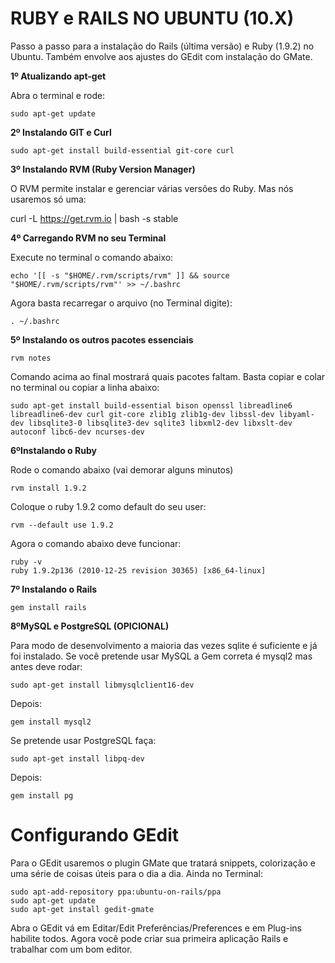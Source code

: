 RUBY e RAILS NO UBUNTU (10.X)
===

Passo a passo para a instalação do Rails (última versão) e Ruby (1.9.2) no Ubuntu. Também envolve aos ajustes do GEdit com instalação do GMate.

**1º Atualizando apt-get**

Abra o terminal e rode:

    sudo apt-get update

**2º Instalando GIT e Curl**

    sudo apt-get install build-essential git-core curl

**3º Instalando RVM (Ruby Version Manager)**

O RVM permite instalar e gerenciar várias versões do Ruby. Mas nós usaremos só uma:

  curl -L https://get.rvm.io | bash -s stable

**4º Carregando RVM no seu Terminal**

Execute no terminal o comando abaixo:

    echo '[[ -s "$HOME/.rvm/scripts/rvm" ]] && source "$HOME/.rvm/scripts/rvm"' >> ~/.bashrc

Agora basta recarregar o arquivo (no Terminal digite):

    . ~/.bashrc

**5º Instalando os outros pacotes essenciais**

    rvm notes

Comando acima ao final mostrará quais pacotes faltam. Basta copiar e colar no terminal ou copiar a linha abaixo:

    sudo apt-get install build-essential bison openssl libreadline6 libreadline6-dev curl git-core zlib1g zlib1g-dev libssl-dev libyaml-dev libsqlite3-0 libsqlite3-dev sqlite3 libxml2-dev libxslt-dev autoconf libc6-dev ncurses-dev

**6ºInstalando o Ruby**

Rode o comando abaixo (vai demorar alguns minutos)

    rvm install 1.9.2

Coloque o ruby 1.9.2 como default do seu user:

    rvm --default use 1.9.2

Agora o comando abaixo deve funcionar:

    ruby -v
    ruby 1.9.2p136 (2010-12-25 revision 30365) [x86_64-linux]

**7º Instalando o Rails**

    gem install rails


**8ºMySQL e PostgreSQL (OPICIONAL)**

Para modo de desenvolvimento a maioria das vezes sqlite é suficiente e já foi instalado. Se você pretende usar MySQL a Gem correta é mysql2 mas antes deve rodar:

    sudo apt-get install libmysqlclient16-dev

Depois:

    gem install mysql2

Se pretende usar PostgreSQL faça:

    sudo apt-get install libpq-dev

Depois:

    gem install pg


Configurando GEdit
===

Para o GEdit usaremos o plugin GMate que tratará snippets, colorização e uma série de coisas úteis para o dia a dia. Ainda no Terminal:

    sudo apt-add-repository ppa:ubuntu-on-rails/ppa
    sudo apt-get update
    sudo apt-get install gedit-gmate

Abra o GEdit vá em Editar/Edit Preferências/Preferences e em Plug-ins habilite todos. Agora você pode criar sua primeira aplicação Rails e trabalhar com um bom editor.
